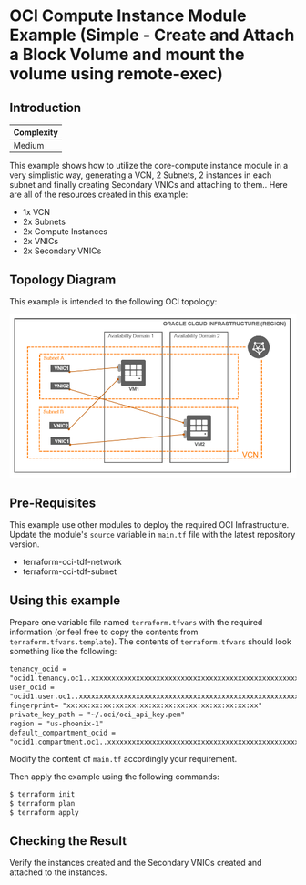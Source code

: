 # OCI Compute Instance Module Example (Simple - Create and Attach a Block Volume and mount the volume using remote-exec)

## Introduction

| Complexity |
|---|
| Medium |

This example shows how to utilize the core-compute instance module in a very simplistic way, generating a VCN, 2 Subnets, 2 instances in each subnet and finally creating Secondary VNICs and attaching to them.. Here are all of the resources created in this example:

* 1x VCN
* 2x Subnets
* 2x Compute Instances
* 2x VNICs
* 2x Secondary VNICs

## Topology Diagram
This example is intended to the following OCI topology:

![Topology diagram](./docs/5.SecondaryVnic.png)

## Pre-Requisites
This example use other modules to deploy the required OCI Infrastructure. Update the module's `source` variable in `main.tf` file with the latest repository version.
* terraform-oci-tdf-network
* terraform-oci-tdf-subnet

## Using this example
Prepare one variable file named `terraform.tfvars` with the required information (or feel free to copy the contents from `terraform.tfvars.template`).  The contents of `terraform.tfvars` should look something like the following:

```
tenancy_ocid = "ocid1.tenancy.oc1..xxxxxxxxxxxxxxxxxxxxxxxxxxxxxxxxxxxxxxxxxxxxxxxxxxxxxxxxxxxx"
user_ocid = "ocid1.user.oc1..xxxxxxxxxxxxxxxxxxxxxxxxxxxxxxxxxxxxxxxxxxxxxxxxxxxxxxxxxxxx"
fingerprint= "xx:xx:xx:xx:xx:xx:xx:xx:xx:xx:xx:xx:xx:xx:xx:xx"
private_key_path = "~/.oci/oci_api_key.pem"
region = "us-phoenix-1"
default_compartment_ocid = "ocid1.compartment.oc1..xxxxxxxxxxxxxxxxxxxxxxxxxxxxxxxxxxxxxxxxxxxxxxxxxxxxxxxxxxxx"
```

Modify the content of `main.tf` accordingly your requirement.

Then apply the example using the following commands:

```
$ terraform init
$ terraform plan
$ terraform apply
```

## Checking the Result

Verify the instances created and the Secondary VNICs created and attached to the instances.


